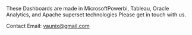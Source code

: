 These Dashboards are made in MicrosoftPowerbi, Tableau, Oracle Analytics, and Apache superset technologies
Please get in touch with us.

Contact Email: vaunix@gmail.com
